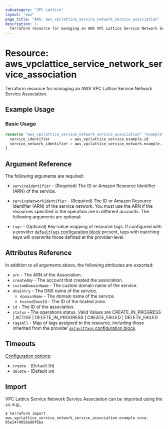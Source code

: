 ```yaml
---
subcategory: "VPC Lattice"
layout: "aws"
page_title: "AWS: aws_vpclattice_service_network_service_association"
description: |-
  Terraform resource for managing an AWS VPC Lattice Service Network Service Association.
---
```


# Resource: aws_vpclattice_service_network_service_association

Terraform resource for managing an AWS VPC Lattice Service Network Service Association.

## Example Usage

### Basic Usage

```terraform
resource "aws_vpclattice_service_network_service_association" "example" {
  service_identifier         = aws_vpclattice_service.example.id
  service_network_identifier = aws_vpclattice_service_network.example.id
}
```

## Argument Reference

The following arguments are required:

* `serviceIdentifier` - (Required) The ID or Amazon Resource Identifier (ARN) of the service.
* `serviceNetworkIdentifier` - (Required) The ID or Amazon Resource Identifier (ARN) of the service network. You must use the ARN if the resources specified in the operation are in different accounts.
The following arguments are optional:

* `tags` - (Optional) Key-value mapping of resource tags. If configured with a provider [`defaultTags` configuration block](/docs/providers/aws/index.html#default_tags-configuration-block) present, tags with matching keys will overwrite those defined at the provider-level.

## Attributes Reference

In addition to all arguments above, the following attributes are exported:

* `arn` - The ARN of the Association.
* `createdBy` - The account that created the association.
* `customDomainName` - The custom domain name of the service.
* `dnsEntry` - The DNS name of the service.
    * `domainName` - The domain name of the service.
    * `hostedZoneId` - The ID of the hosted zone.
* `id` - The ID of the association.
* `status` - The operations status. Valid Values are CREATE_IN_PROGRESS | ACTIVE | DELETE_IN_PROGRESS | CREATE_FAILED | DELETE_FAILED
* `tagsAll` - Map of tags assigned to the resource, including those inherited from the provider [`defaultTags` configuration block](/docs/providers/aws/index.html#default_tags-configuration-block).

## Timeouts

[Configuration options](https://developer.hashicorp.com/terraform/language/resources/syntax#operation-timeouts):

* `create` - (Default `5M`)
* `delete` - (Default `5M`)

## Import

VPC Lattice Service Network Service Association can be imported using the `id`, e.g.,

```
$ terraform import aws_vpclattice_service_network_service_association.example snsa-05e2474658a88f6ba
```

<!-- cache-key: cdktf-0.17.0-pre.15 input-3769a37663815673bd10fa4bfafd293b5a7b40f20b758d34dc1ea5546cc2a40b -->